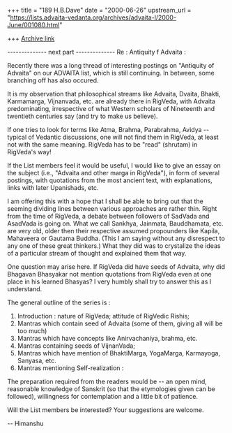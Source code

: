 +++
title = "189 H.B.Dave"
date = "2000-06-26"
upstream_url = "https://lists.advaita-vedanta.org/archives/advaita-l/2000-June/001080.html"

+++
[Archive link](https://lists.advaita-vedanta.org/archives/advaita-l/2000-June/001080.html)


-------------- next part --------------
Re : Antiquity f Advaita :

Recently there was a long thread of interesting postings on "Antiquity of
Advaita" on our ADVAITA list, which is
still continuing. In between, some branching off has also occured.

It is my observation that philosophical streams like Advaita, Dvaita,
Bhakti, Karmamarga, Vijnanvada, etc. are already there in RigVeda, with Advaita
predominating, irrespective of what Western scholars of Nineteenth and
twentieth centuries say (and try to make us believe).

If one tries to look for terms like Atma, Brahma, Parabrahma, Avidya --
typical of Vedantic discussions, one will not find them in RigVeda, at least
not with the same meaning. RigVeda has to be "read" (shrutam) in RigVeda's way!

If the List members feel it would be useful, I would like to give an essay
on the subject (i.e., "Advaita and other marga in RigVeda"), in form of
several postings, with quotations from the most ancient text, with
explanations, links with later Upanishads, etc.

I am offering this with a hope that I shall be able to bring out that the
seeming dividing lines between various approaches are rather thin. Right
from the time of RigVeda, a debate between followers of SadVada and AsadVada
is going on. What we call Sankhya, Jainmata, Bauddhamata, etc. are very old,
older then their respective assumed propounders like Kapila, Mahaveera or
Gautama Buddha. (This I am saying without any disrespect to any one of these
great thinkers.) What they did was to crystalize the ideas of a particular
stream of thought and explained them that way.

One question may arise here. If RigVeda did have seeds of Advaita, why did
Bhagavan Bhasyakar not mention quotations from RigVeda even at one place
in his learned Bhasyas? I very humbly shall try to answer this as I
understand.

The general outline of the series is :
1. Introduction : nature of RigVeda; attitude of RigVedic Rishis;
2. Mantras which contain seed of Advaita (some of them, giving all will be
too much)
3. Mantras which have concepts like Anirvachaniya, brahma, etc.
4. Mantras containing seeds of VijnanVada;
5. Mantras which have mention of BhaktiMarga, YogaMarga, Karmayoga, Sanyasa,
etc.
6. Mantras mentioning Self-realization :

The preparation required from the readers would be -- an open mind,
reasonable knowledge of Sanskrit (so that the etymologies given can be followed),
willingness for contemplation and a little bit of patience.

Will the List members be interested? Your suggestions are welcome.

-- Himanshu


